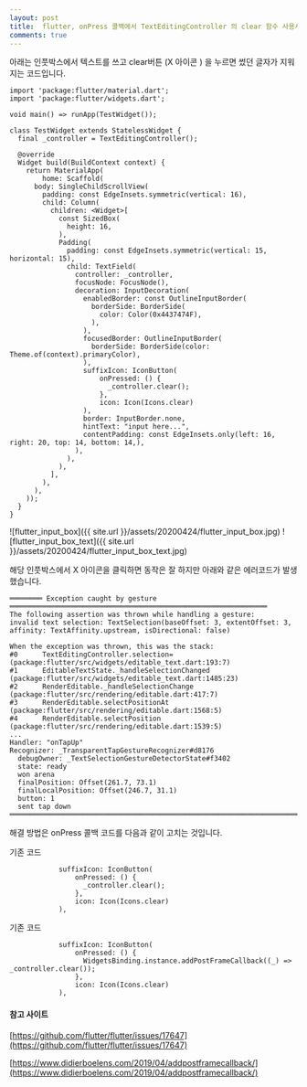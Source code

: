 ```yaml
---
layout: post
title:  flutter, onPress 콜백에서 TextEditingController 의 clear 함수 사용시 에러 해결
comments: true
---
```


아래는 인풋박스에서 텍스트를 쓰고 clear버튼 (X 아이콘 ) 을 누르면 썼던 글자가 지워지는 코드입니다.

```flutter
import 'package:flutter/material.dart';
import 'package:flutter/widgets.dart';

void main() => runApp(TestWidget());

class TestWidget extends StatelessWidget {
  final _controller = TextEditingController();

  @override
  Widget build(BuildContext context) {
    return MaterialApp(
        home: Scaffold(
      body: SingleChildScrollView(
        padding: const EdgeInsets.symmetric(vertical: 16),
        child: Column(
          children: <Widget>[
            const SizedBox(
              height: 16,
            ),
            Padding(
              padding: const EdgeInsets.symmetric(vertical: 15, horizontal: 15),
              child: TextField(
                controller: _controller,
                focusNode: FocusNode(),
                decoration: InputDecoration(
                  enabledBorder: const OutlineInputBorder(
                    borderSide: BorderSide(
                      color: Color(0x4437474F),
                    ),
                  ),
                  focusedBorder: OutlineInputBorder(
                    borderSide: BorderSide(color: Theme.of(context).primaryColor),
                  ),
                  suffixIcon: IconButton(
                      onPressed: () {
                        _controller.clear();
                      },
                      icon: Icon(Icons.clear)
                  ),
                  border: InputBorder.none,
                  hintText: "input here...",
                  contentPadding: const EdgeInsets.only(left: 16, right: 20, top: 14, bottom: 14,),
                ),
              ),
            ),
          ],
        ),
      ),
    ));
  }
}
```


 ![flutter_input_box]({{ site.url }}/assets/20200424/flutter_input_box.jpg)
 ![flutter_input_box_text]({{ site.url }}/assets/20200424/flutter_input_box_text.jpg)
 
해당 인풋박스에서 X 아이콘을 클릭하면 동작은 잘 하지만 아래와 같은 에러코드가 발생했습니다.

```flutter
════════ Exception caught by gesture ═══════════════════════════════════════════════════════════════
The following assertion was thrown while handling a gesture:
invalid text selection: TextSelection(baseOffset: 3, extentOffset: 3, affinity: TextAffinity.upstream, isDirectional: false)

When the exception was thrown, this was the stack: 
#0      TextEditingController.selection= (package:flutter/src/widgets/editable_text.dart:193:7)
#1      EditableTextState._handleSelectionChanged (package:flutter/src/widgets/editable_text.dart:1485:23)
#2      RenderEditable._handleSelectionChange (package:flutter/src/rendering/editable.dart:417:7)
#3      RenderEditable.selectPositionAt (package:flutter/src/rendering/editable.dart:1568:5)
#4      RenderEditable.selectPosition (package:flutter/src/rendering/editable.dart:1539:5)
...
Handler: "onTapUp"
Recognizer: _TransparentTapGestureRecognizer#d8176
  debugOwner: _TextSelectionGestureDetectorState#f3402
  state: ready
  won arena
  finalPosition: Offset(261.7, 73.1)
  finalLocalPosition: Offset(246.7, 31.1)
  button: 1
  sent tap down
════════════════════════════════════════════════════════════════════════════════════════════════════
```

해결 방법은 onPress 콜백 코드를 다음과 같이 고치는 것입니다.

기존 코드

```
            suffixIcon: IconButton(
                onPressed: () {
                  _controller.clear();
                },
                icon: Icon(Icons.clear)
            ),
```

기존 코드

```
            suffixIcon: IconButton(
                onPressed: () {
                  WidgetsBinding.instance.addPostFrameCallback((_) => _controller.clear());
                },
                icon: Icon(Icons.clear)
            ),
```


#### 참고 사이트

[https://github.com/flutter/flutter/issues/17647](https://github.com/flutter/flutter/issues/17647)

[https://www.didierboelens.com/2019/04/addpostframecallback/](https://www.didierboelens.com/2019/04/addpostframecallback/)